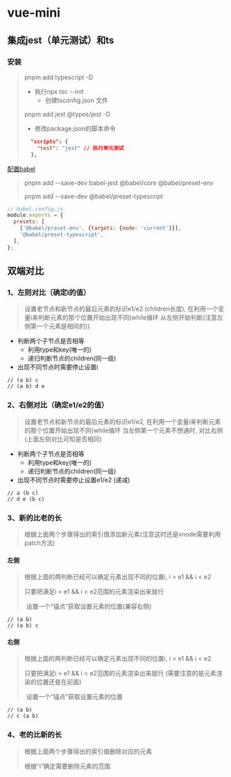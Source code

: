 # vue-mini
## 集成jest（单元测试）和ts

### 安装

> pnpm add typescript -D
>
> - 执行npx tsc --init 
>   - 创建tsconfig.json 文件
>
> pnpm add jest @types/jest -D
>
> - 修改package.json的脚本命令
>
> `````json
>   "scripts": {
>     "test": "jest" // 执行单元测试
>   },
> `````
>
> 

[配置babel](https://jestjs.io/zh-Hans/docs/getting-started#%E4%BD%BF%E7%94%A8-babel)

> pnpm add --save-dev babel-jest @babel/core @babel/preset-env
>
> pnpm add --save-dev @babel/preset-typescript

````js
// babel.config.js
module.exports = {
  presets: [
    ['@babel/preset-env', {targets: {node: 'current'}}],
    '@babel/preset-typescript',
  ],
};
````
## 双端对比

### 1、左则对比（确定i的值）

>设置老节点和新节点的最后元素的标识e1/e2 (children长度), 在利用一个变量i来判断元素的那个位置开始出现不同(while循环 从左侧开始判断(注意左侧第一个元素是相同的)).

- 判断两个子节点是否相等
  - 利用type和key(唯一的)
  - 递归判断节点的children(同一级)
- 出现不同节点时需要停止设置i

````	
// (a b) c
// (a b) d e
````



### 2、右侧对比（确定e1/e2的值）

> 设置老节点和新节点的最后元素的标识e1/e2, 在利用一个变量i来判断元素的那个位置开始出现不同(while循环 当左侧第一个元素不想通时, 对比右侧(上面左侧对比可知是否相同)
>

- 判断两个子节点是否相等
  - 利用type和key(唯一的)
  - 递归判断节点的children(同一级)
- 出现不同节点时需要停止设置e1/e2 (递减)

````
// a (b c)
// d e (b c)
````

### 3、新的比老的长

>根据上面两个步骤得出的索引值添加新元素(注意这时还是vnode需要利用patch方法)

#### 左侧

> 根据上面的两判断已经可以确定元素出现不同的位置i, i > e1 && i < e2
>
> 只要把满足i > e1 && i < e2范围的元素渲染出来就行
>
> ​	设置一个“锚点”获取设置元素的位置(兼容右侧)

````
// (a b)
// (a b) c
````

#### 右侧

> 根据上面的两判断已经可以确定元素出现不同的位置i, i > e1 && i < e2
>
> 只要把满足i > e1 && i < e2范围的元素渲染出来就行 (需要注意的是元素渲染的位置还是在前面) 
>
> ​	设置一个“锚点”获取设置元素的位置

````
// (a b)
// c (a b)
````

### 4、老的比新的长

> 根据上面两个步骤得出的索引值删除对应的元素
>
> 根据“i”确定需要删除元素的范围

